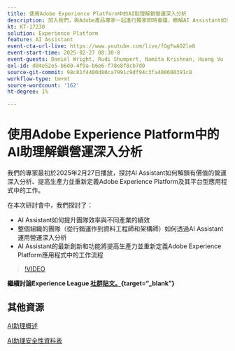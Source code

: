 ```yaml
---
title: 使用Adobe Experience Platform中的AI助理解鎖營運深入分析
description: 加入我們，與Adobe產品專家一起進行獨家即時會議，瞭解AI Assistant如何解鎖有價值的營運深入分析、提高生產力並重新定義Adobe Experience Platform及其平台型應用程式中的工作。
kt: KT-17230
solution: Experience Platform
feature: AI Assistant
event-cta-url-live: https://www.youtube.com/live/fGgFwAOZle8
event-start-time: 2025-02-27 08:30-8
event-guests: Daniel Wright, Rudi Shumpert, Namita Krishnan, Huong Vu
exl-id: d04e52e5-b6d0-4f9a-b6e6-f78e8f8cb7d0
source-git-commit: 98c81f4400d80ca7991c9df94c3fa400600391c8
workflow-type: tm+mt
source-wordcount: '162'
ht-degree: 1%

---
```


# 使用Adobe Experience Platform中的AI助理解鎖營運深入分析

我們的專家最初於2025年2月27日播放，探討AI Assistant如何解鎖有價值的營運深入分析、提高生產力並重新定義Adobe Experience Platform及其平台型應用程式中的工作。

在本次研討會中，我們探討了：

* AI Assistant如何提升團隊效率與不同產業的績效
* 整個組織的團隊（從行銷運作到資料工程師和架構師）如何透過AI Assistant運用營運深入分析
* AI Assistant的最新創新和功能將提高生產力並重新定義Adobe Experience Platform應用程式中的工作流程

>[!VIDEO](https://video.tv.adobe.com/v/3448635/?quality=12&learn=on)

**繼續討論Experience League [社群貼文。](https://experienceleaguecommunities.adobe.com/t5/adobe-experience-platform/adobe-experience-league-live-unlocking-operational-insights-with/td-p/738208){target=“_blank”}**

## 其他資源

[AI助理概述](https://experienceleague.adobe.com/zh-hant/docs/platform-learn/tutorials/ai-assistant/overview)

[AI助理安全性資料表](https://www.adobe.com/content/dam/cc/en/trust-center/ungated/whitepapers/experience-cloud/adobe-ai-assistant-in-aep-security-fact-sheet.pdf)

